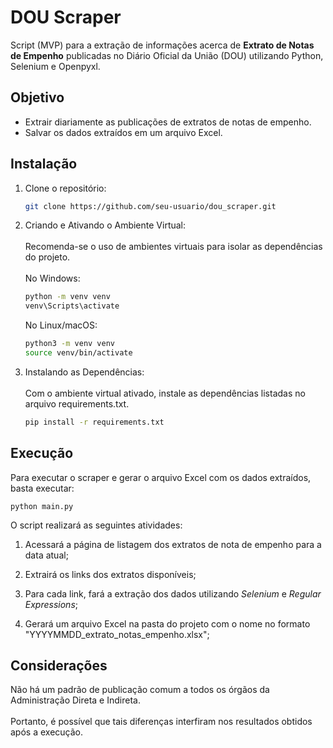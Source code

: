# DOU Scraper
Script (MVP) para a extração de informações acerca de **Extrato de Notas de Empenho** publicadas no Diário Oficial da União (DOU) utilizando Python, Selenium e Openpyxl.


## Objetivo
- Extrair diariamente as publicações de extratos de notas de empenho.
- Salvar os dados extraídos em um arquivo Excel.

## Instalação
1. Clone o repositório:
   ```bash
   git clone https://github.com/seu-usuario/dou_scraper.git
   ```

2. Criando e Ativando o Ambiente Virtual:<br><br>
    Recomenda-se o uso de ambientes virtuais para isolar as dependências do projeto.<br><br>
    No Windows:
    ```bash
    python -m venv venv
    venv\Scripts\activate
    ```

    No Linux/macOS:
    ```bash
    python3 -m venv venv
    source venv/bin/activate
    ```
3. Instalando as Dependências:<br><br>
    Com o ambiente virtual ativado, instale as dependências listadas no arquivo requirements.txt.<br>
    ```bash
    pip install -r requirements.txt
## Execução
Para executar o scraper e gerar o arquivo Excel com os dados extraídos, basta executar:<br>
    
    python main.py

O script realizará as seguintes atividades:

1. Acessará a página de listagem dos extratos de nota de empenho para a data atual;

2. Extrairá os links dos extratos disponíveis;

3. Para cada link, fará a extração dos dados utilizando _Selenium_ e _Regular Expressions_;

4. Gerará um arquivo Excel na pasta do projeto com o nome no formato "YYYYMMDD_extrato_notas_empenho.xlsx";

## Considerações

Não há um padrão de publicação comum a todos os órgãos da Administração Direta e Indireta.<br><br>
Portanto, é possível que tais diferenças interfiram nos resultados obtidos após a execução.